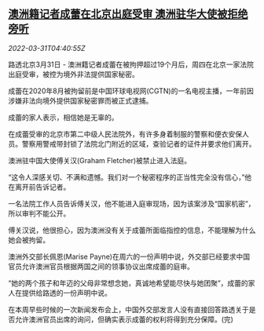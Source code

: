 <!--1648702864000-->
[澳洲籍记者成蕾在北京出庭受审 澳洲驻华大使被拒绝旁听](https://cn.reuters.com/article/australian-journalist-trial-beijing-0331-idCNKCS2LS0D4)
------

<div><i>2022-03-31T04:40:55Z</i></div><p>路透北京3月31日 - 澳洲籍记者成蕾在被拘押超过19个月后，周四在北京一家法院出庭受审，被控为境外非法提供国家秘密。</p><p>成蕾在2020年8月被拘留前是中国环球电视网(CGTN)的一名电视主播，一年前因涉嫌非法向境外提供国家秘密罪而被正式逮捕。</p><p>成蕾的家人表示，相信她是无辜的。</p><p>在成蕾受审的北京市第二中级人民法院外，有许多身着制服的警察和便衣安保人员。警察用警戒带封锁了法院北门附近的区域，查验记者的证件并要求他们离开。</p><p>澳洲驻中国大使傅关汉(Graham Fletcher)被禁止进入法庭。</p><p>“这令人深感关切、不满和遗憾。我们对一个秘密程序的正当性完全没有信心，”他在离开前告诉记者。</p><p>一名法院工作人员告诉傅关汉，他不能进入庭审现场，因为该案涉及“国家机密”，所以审判不能公开。</p><p>傅关汉说，他很担心，因为澳洲没有关于成蕾所面临指控的信息，不能理解为什么她会被拘留。</p><p>澳洲外交部长佩恩(Marise Payne)在周六的一份声明中说，外交部已经要求中国官员允许澳洲官员根据两国之间的领事协议出席成蕾的庭审。</p><p>“她的两个孩子和年迈的父母非常想念她，真诚地希望能尽快与她团聚”，成蕾的家人在提供给路透的一份声明中说。</p><p>在本周早些时候的一次新闻发布会上，中国外交部发言人没有直接回答路透关于是否允许澳洲官员出席的询问，但确实表示成蕾的权利将得到充分保障。(完)</p>
